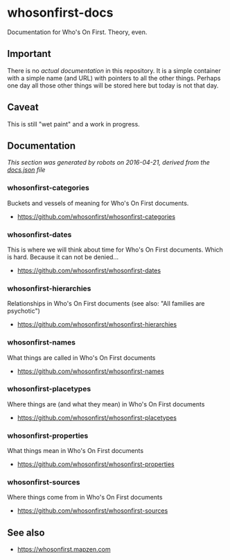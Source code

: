 # whosonfirst-docs

Documentation for Who's On First. Theory, even.

## Important

There is no _actual documentation_ in this repository. It is a simple container with a simple name (and URL) with pointers to all the other things. Perhaps one day all those other things will be stored here but today is not that day.

## Caveat

This is still "wet paint" and a work in progress.

## Documentation

_This section was generated by robots on 2016-04-21, derived from the [docs.json](docs.json) file_

### whosonfirst-categories

Buckets and vessels of meaning for Who's On First documents.

* https://github.com/whosonfirst/whosonfirst-categories

### whosonfirst-dates

This is where we will think about time for Who's On First documents. Which is hard. Because it can not be denied...

* https://github.com/whosonfirst/whosonfirst-dates

### whosonfirst-hierarchies

Relationships in Who's On First documents (see also: "All families are psychotic")

* https://github.com/whosonfirst/whosonfirst-hierarchies

### whosonfirst-names

What things are called in Who's On First documents

* https://github.com/whosonfirst/whosonfirst-names

### whosonfirst-placetypes

Where things are (and what they mean) in Who's On First documents

* https://github.com/whosonfirst/whosonfirst-placetypes

### whosonfirst-properties

What things mean in Who's On First documents

* https://github.com/whosonfirst/whosonfirst-properties

### whosonfirst-sources

Where things come from in Who's On First documents

* https://github.com/whosonfirst/whosonfirst-sources


## See also

* https://whosonfirst.mapzen.com
